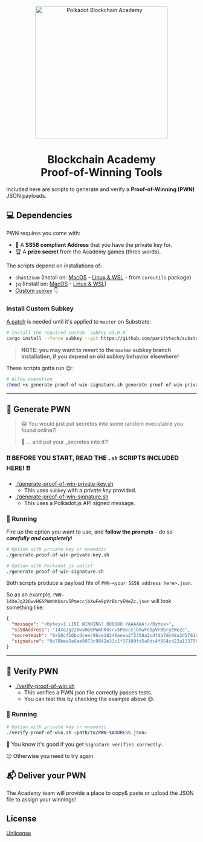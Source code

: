 <p align="center">
<img alt="Polkadot Blockchain Academy" src="https://gateway.pinata.cloud/ipfs/QmdAthFeGzgsW65vhnSTBNN2wWdjL75MvU3tYxVgteaCzW" style="width:350px;">
<h1 align="center">Blockchain Academy<br>Proof-of-Winning Tools</h1>
</p>

Included here are scripts to generate and verify a **Proof-of-Winning (PWN)** JSON payloads.

## 💻 Dependencies

PWN requires you come with:

- 🙋 A **SS58 compliant Address** that you have the private key for.
- 🏆 A **prize secret** from the Academy games (three words).

The scripts depend on installations of:

- `sha512sum` (Install on: [MacOS](https://unix.stackexchange.com/questions/426837/no-sha256sum-in-macos) - [Linux & WSL](https://command-not-found.com/sha512sum) - from `coreutils` package)
- `jq` (Install on: [MacOS](https://stackoverflow.com/questions/37668134/how-to-install-jq-on-mac-on-the-command-line) - [Linux & WSL](https://command-not-found.com/jq))
- [Custom `subkey`](#install-custom-subkey) 👇

### Install Custom Subkey

[A patch](https://github.com/paritytech/substrate/pull/13258) is needed until it's applied to `master` on Substrate:

```sh
# Install the required custom `subkey v3.0.0`
cargo install --force subkey --git https://github.com/paritytech/substrate --branch oty-subkey-respect-hex
```

> **NOTE: you may want to revert to the `master` subkey branch installation, if you depend on old subkey behavior elsewhere!**

These scripts gotta run 😉:

```sh
# Allow execution
chmod +x generate-proof-of-win-signature.sh generate-proof-of-win-private-key.sh verify-proof-of-win.sh
```

---

## 🔏 Generate PWN

> 😱 You would just put secretes into some random executable you found online?!
>
> 🫠 ... and put your \_secretes into it?!

### ❗❗ BEFORE YOU START, READ THE `.sh` SCRIPTS INCLUDED HERE! ❗❗

- [./generate-proof-of-win-private-key.sh](./generate-proof-of-win-private-key.sh)
  - This uses `subkey` with a _private key_ provided.
- [./generate-proof-of-win-signature.sh](./generate-proof-of-win-signature.sh)
  - This uses a Polkadot.js API signed message.

### 🏃 Running

Fire up the option you want to use, and **follow the prompts** - do so **_carefully and completely_**!

```sh
# Option with private key or mnemonic
./generate-proof-of-win-private-key.sh

# Option with Polkadot.js wallet
./generate-proof-of-win-signature.sh
```

Both scripts produce a payload file of `PWN-<your SS58 address here>.json`.

So as an example, `PWN-14XeJg226wvHG6PWmhKUsrv5PmeccjbXwFe9pVrBbryEWeZc.json` will look something like:

```json
{
  "message": "<Bytes>I LIKE WINNING! BOOOOO YAAAAAA!</Bytes>",
  "ss58Address": "14XeJg226wvHG6PWmhKUsrv5PmeccjbXwFe9pVrBbryEWeZc",
  "secretHash": "0x58cf16bcdceec9bce18246eeaa2f3358a2cdfdb7dc98a3d5f61da18f841b057369c58e64a456e236e853d853ef088a0eb57551a2a2b124c3060d5f402a2bf0a3",
  "signature": "0x78bea5e6ae9973c9842e33c1f37109fd5a8dc4f954cd22a133756a7590fffd0363f956afd24a16a6bcb00a3ce7bfdcc8045dad80b421bd01a8948ff9d2853e8a"
}
```

---

## 🔎 Verify PWN

- [./verify-proof-of-win.sh](./verify-proof-of-win.sh)
  - This verifies a PWN json file correctly passes tests.
  - You can test this by checking the example above 😉.

### 🏃 Running

```sh
# Option with private key or mnemonic
./verify-proof-of-win.sh <path/to/PWN-$ADDRESS.json>
```

🎉 You know it's good if you get `Signature verifies correctly.`

😉 Otherwise you need to try again.

## 📬 Deliver your PWN

The Academy team will provide a place to copy& paste or upload the JSON file to assign your winnings!

## License

[Unlicense](./LICENSE)
